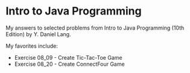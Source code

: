 # Intro to Java Programming

My answers to selected problems from Intro to Java Programming (10th Edition) by Y. Daniel Lang.

My favorites include:
* Exercise 08_09 - Create Tic-Tac-Toe Game
* Exercise 08_20 - Create ConnectFour Game

